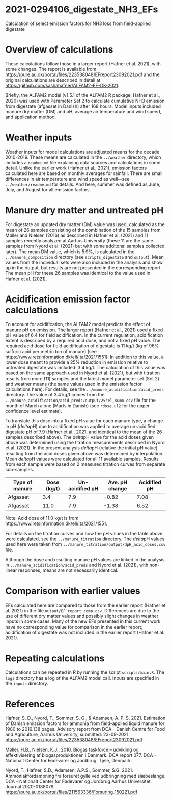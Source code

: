 # 2021-0294106_digestate_NH3_EFs
Calculation of select emission factors for NH3 loss from field-applied digestate

# Overview of calculations
These calculations follow those in a larger report (Hafner et al. 2021), with some changes.
The report is available from <https://pure.au.dk/portal/files/223538048/EFreport23092021.pdf> and the original calculations are described in detail at <https://github.com/sashahafner/ALFAM2-EF-DK-2021>.

Briefly, the ALFAM2 model (v1.5.1 of the ALFAM2 R package, Hafner et al., 2020) was used with Parameter Set 2 to calculate cumulative NH3 emission from digestate (afgasset in Danish) after 168 hours.
Model inputs included manure dry matter (DM) and pH, average air temperature and wind speed, and application method.

# Weather inputs
Weather inputs for model calculations are adjusted means for the decade 2010-2019.
These means are calculated in the `../weather` directory, which includes a `readme.md` file explaining data sources and calculations in some detail.
Unlike the earlier work (Hafner et al., 2021), emission factors calculated here are based on monthly averages for rainfall.
There are small differences in air temperature and wind speed as well--see `../weather/readme.md` for details.
And here, summer was defined as June, July, and August for all emission factors.

# Manure dry matter and untreated pH
For digestate an updated dry matter (DM) value was used, calculated as the mean of 26 samples consisting of the combination of the 15 samples from Møller and Nielsen (2016) as described in Hafner et al. (2021) and 11 samples recently analyzed at Aarhus University (these 11 are the same samples from Nyord et al. (2021) but with some additonal samples collected later).
The mean DM value, which is 5.9%, is calculated in the `../manure_composition` directory (see `scripts_digestate` and `output`).
Mean values from the individual sets were also included in the analysis and show up in the output, but results are not presented in the corresponding report.
The mean pH for these 26 samples was identical to the value used in Hafner et al. (2021).

# Acidification emission factor calculations
To account for acidification, the ALFAM2 model predicts the effect of manure pH on emission.
The larger report (Hafner et al., 2021) used a fixed pH value of 6.4 for field acidification.
In the current regulation, acidification extent is described by a required acid dose, and not a fixed pH value.
The required acid dose for field acidification of digestate is 11 kg/t (kg of 96% sulfuric acid per metric ton of manure) (see <https://www.retsinformation.dk/eli/lta/2021/1551>).
In addition to this value, a lower dose meant to provide a 25% reduction in emission relative to untreated digestate was included: 3.4 kg/t.
The calculation of this value was based on the same approach used in Nyord et al. (2021), but with titration results from more (11) samples and the latest model parameter set (Set 2) and weather means (the same values used in the emission factor calculations here).
For details, see the `../manure_acidification/acid_preds` directory.
The value of 3.4 kg/t comes from the `../manure_acidification/acid_preds/output/25sel_summ.csv` file for the month of March alone (Marts in Danish) (see `rdose.ul2` for the upper confidence level estimate).

To translate this dose into a fixed pH value for each manure type, a change in pH ($delta$pH) due to acidification was applied to average un-acidified digestate pH of 7.9 (Hafner et al., 2021, and identical to the mean of the 26 samples described above).
The $delta$pH value for the acid doses given above was determined using the titration measurements described in Nyord et al. (2021).
In the present analysis $delta$pH (relative the initial pH value) resulting from the acid doses given above was determined by interpolation.
Mean $delta$pH values were calculated for all 11 available samples.
Results from each sample were based on 2 measured titration curves from separate sub-samples.

| Type of manure | Dose (kg/t)| Un-acidified pH | Ave. pH change | Acidified pH |
|----------------|------------|-----------------|----------------|--------------|
|     Afgasset   |     3.4    |      7.9        |    -0.82       |   7.08       |
|     Afgasset   |     11.0   |      7.9        |    -1.38       |   6.52       |
Note: Acid dose of 11.0 kg/t is from <https://www.retsinformation.dk/eli/lta/2021/1551>.

For details on the titration curves and how the pH values in the table above were calculated, see the `../manure_titration` directory.
The $delta$pH values used here were taken from `../manure_titration/output/dpH_acid_doses.csv` file.

Although the dose and resulting manure pH values are linked in the analysis in `../manure_acidification/acid_preds` and Nyord et al. (2021), with non-linear responses, means are not necessarily identical.

# Comparison with earlier values
EFs calculated here are compared to those from the earlier report (Hafner et al. 2021) in the file `output/EF_report_comp.csv`.
Differences are due to the use of different dry matter values and possibly slight changes in weather inputs in some cases.
Many of the new EFs presented in this current work have no corresponding value for comparison in the earlier report; acidification of digestate was not included in the earlier report (Hafner et al. 2021). 

# Repeating calculations
Calculations can be repeated in R by running the script `scripts/main.R`.
The `logs` directory has a log of the ALFAM2 model call.
Inputs are specified in the `inputs` directory.

# References
Hafner, S. D., Nyord, T., Sommer, S. G., & Adamsen, A. P. S. 2021. Estimation of Danish emission factors for ammonia from field-applied liquid manure for 1980 to 2019.138 pages. Advisory report from DCA – Danish Centre for Food and Agriculture, Aarhus University, submitted: 23-09-2021. <https://pure.au.dk/portal/files/223538048/EFreport23092021.pdf>

Møller, H.B., Nielsen, K.J., 2016. Biogas taskforce – udvikling og effektivisering af biogasproduktionen i Danmark.
DCA report 077. DCA - Nationalt Center for Fødevarer og Jordbrug, Tjele, Denmark.

Nyord, T., Hafner, S.D., Adamsen, A.P.S., Sommer, S.G. 2021. Ammoniakfordampning fra forsuret gylle ved udbringning med slæbeslange. DCA - Nationalt Center for Fødevarer og Jordbrug Aarhus Universitet. Journal 2020-0188079. <https://pure.au.dk/portal/files/211563336/Forsuring_150221.pdf>
